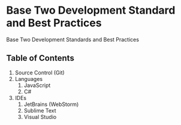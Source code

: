 # Base Two Development Standard and Best Practices
Base Two Development Standards and Best Practices

## Table of Contents
1. Source Control (Git)
1. Languages
    1. JavaScript
    1. C#  
1. IDEs
    1. JetBrains (WebStorm)
    1. Sublime Text
    1. Visual Studio
